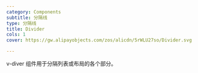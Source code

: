 ```yaml
---
category: Components
subtitle: 分隔线
type: 分隔线
title: Divider
cols: 1
cover: https://gw.alipayobjects.com/zos/alicdn/5rWLU27so/Divider.svg

---
```


v-diver 组件用于分隔列表或布局的各个部分。

